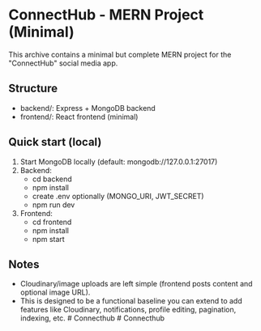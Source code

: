 # ConnectHub - MERN Project (Minimal)
This archive contains a minimal but complete MERN project for the "ConnectHub" social media app.

## Structure
- backend/: Express + MongoDB backend
- frontend/: React frontend (minimal)

## Quick start (local)
1. Start MongoDB locally (default: mongodb://127.0.0.1:27017)
2. Backend:
   - cd backend
   - npm install
   - create .env optionally (MONGO_URI, JWT_SECRET)
   - npm run dev
3. Frontend:
   - cd frontend
   - npm install
   - npm start

## Notes
- Cloudinary/image uploads are left simple (frontend posts content and optional image URL).
- This is designed to be a functional baseline you can extend to add features like Cloudinary, notifications, profile editing, pagination, indexing, etc.
#   C o n n e c t h u b  
 #   C o n n e c t h u b  
 